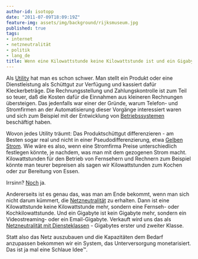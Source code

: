 ```yaml
---
author-id: isotopp
date: "2011-07-09T18:09:19Z"
feature-img: assets/img/background/rijksmuseum.jpg
published: true
tags:
- internet
- netzneutralität
- politik
- lang_de
title: Wenn eine Kilowattstunde keine Kilowattstunde ist und ein Gigabyte kein Gigabyte
---
```

Als [Utility](http://en.wikipedia.org/wiki/Public_utility) hat man es schon
schwer. Man stellt ein Produkt oder eine Dienstleistung als Schüttgut zur
Verfügung und kassiert dafür Kleckerbeträge. Die Rechnungsstellung und
Zahlungskontrolle ist zum Teil so teuer, daß die Kosten dafür die Einnahmen
aus kleineren Rechnungen übersteigen. Das jedenfalls war einer der Gründe,
warum Telefon- und Stromfirmen an der Automatisierung dieser Vorgänge
interessiert waren und sich zum Beispiel mit der Entwicklung von
[Betriebssystemen](http://en.wikipedia.org/wiki/Multics) beschäftigt haben.

Wovon jedes Utility träumt: Das Produktschüttgut differenzieren - am Besten
sogar real und nicht in einer Pseudodifferenzierung, etwa 
[Gelben Strom](http://de.wikipedia.org/wiki/Yello_Strom). Wie wäre es also, wenn
eine Stromfirma Preise unterschiedlich festlegen könnte, je nachdem, was man
mit dem gezogenen Strom macht. Kilowattstunden für den Betrieb von
Fernsehern und Rechnern zum Beispiel könnte man teurer bepreisen als sagen
wir Kilowattstunden zum Kochen oder zur Bereitung von Essen.

Irrsinn? [Noch](http://de.wikipedia.org/wiki/Intelligenter_Z%C3%A4hler) ja.

Andererseits ist es genau das, was man am Ende bekommt, wenn man sich nicht
darum kümmert, die
[Netzneutralität](http://de.wikipedia.org/wiki/Netzneutralit%C3%A4t) zu
erhalten. Dann ist eine Kilowattstunde keine Kilowattstunde mehr, sondern
eine Fernseh- oder Kochkilowattstunde. Und ein Gigabyte ist kein Gigabyte
mehr, sondern ein Videostreaming- oder ein Email-Gigabyte. Verkauft wird uns
das als 
[Netzneutralität mit Diensteklassen](http://www.heise.de/netze/meldung/Medienforum-Netzneutralitaet-mit-Diensteklassen-1265384.html) - 
Gigabytes erster und zweiter Klasse.

Statt also das Netz auszubauen und die Kapazitäten dem Bedarf anzupassen
bekommen wir ein System, das Unterversorgung monetarisiert. Das ist ja mal
eine Schlaue Idee™.

